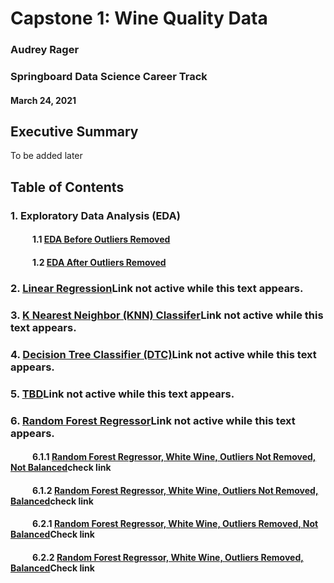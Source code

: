 # Capstone 1: Wine Quality Data
### Audrey Rager
### Springboard Data Science Career Track
#### March 24, 2021

## Executive Summary
To be added later


## Table of Contents
### 1. Exploratory Data Analysis (EDA)
#### &ensp;&ensp;&ensp;&ensp;&ensp;1.1 <a href="https://github.com/ahrager/Springboard/blob/master/Capstone1Project/001a_EDAandDataPrep_Capstone_1_WhiteWineQuality_20210324.ipynb">EDA Before Outliers Removed</a>
#### &ensp;&ensp;&ensp;&ensp;&ensp;1.2 <a href="https://github.com/ahrager/Springboard/blob/master/Capstone1Project/001b_EDAandDataPrepOR_Capstone_1_WhiteWineQuality_20210324.ipynb">EDA After Outliers Removed</a>

### 2. <a href="">Linear Regression</a>Link not active while this text appears.
### 3. <a href="">K Nearest Neighbor (KNN) Classifer</a>Link not active while this text appears.
### 4. <a href="">Decision Tree Classifier (DTC)</a>Link not active while this text appears.
### 5. <a href="">TBD</a>Link not active while this text appears.
### 6. <a href="">Random Forest Regressor</a>Link not active while this text appears.
#### &ensp;&ensp;&ensp;&ensp;&ensp;6.1.1 <a href="https://github.com/ahrager/Springboard/blob/master/Capstone1Project/006_1_1_RandomForestRegressor_Capstone1_WhiteWineQuality_20210324.ipynb">Random Forest Regressor, White Wine, Outliers Not Removed, Not Balanced</a>check link
#### &ensp;&ensp;&ensp;&ensp;&ensp;6.1.2 <a href="https://github.com/ahrager/Springboard/blob/master/Capstone1Project/006_1_2_RandomForestRegressor_Capstone1_WhiteWineQuality_20210324.ipynb">Random Forest Regressor, White Wine, Outliers Not Removed, Balanced</a>check link
#### &ensp;&ensp;&ensp;&ensp;&ensp;6.2.1 <a href="https://github.com/ahrager/Springboard/blob/master/Capstone1Project/006_2_1_RandomForestRegressor_Capstone1_WhiteWineQuality_20210324.ipynb">Random Forest Regressor, White Wine, Outliers Removed, Not Balanced</a>Check link
#### &ensp;&ensp;&ensp;&ensp;&ensp;6.2.2 <a href="https://github.com/ahrager/Springboard/blob/master/Capstone1Project/006_2_2_RandomForestRegressor_Capstone1_WhiteWineQuality_20210324.ipynb">Random Forest Regressor, White Wine, Outliers Removed, Balanced</a>Check link



